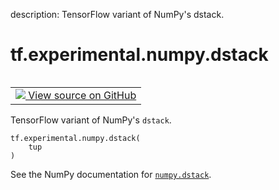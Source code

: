 description: TensorFlow variant of NumPy's dstack.

<div itemscope itemtype="http://developers.google.com/ReferenceObject">
<meta itemprop="name" content="tf.experimental.numpy.dstack" />
<meta itemprop="path" content="Stable" />
</div>

# tf.experimental.numpy.dstack

<!-- Insert buttons and diff -->

<table class="tfo-notebook-buttons tfo-api nocontent" align="left">
<td>
  <a target="_blank" href="https://github.com/tensorflow/tensorflow/blob/r2.4/tensorflow/python/ops/numpy_ops/np_array_ops.py#L1109-L1116">
    <img src="https://www.tensorflow.org/images/GitHub-Mark-32px.png" />
    View source on GitHub
  </a>
</td>
</table>



TensorFlow variant of NumPy's `dstack`.

<pre class="devsite-click-to-copy prettyprint lang-py tfo-signature-link">
<code>tf.experimental.numpy.dstack(
    tup
)
</code></pre>



<!-- Placeholder for "Used in" -->

See the NumPy documentation for [`numpy.dstack`](https://numpy.org/doc/1.16/reference/generated/numpy.dstack.html).